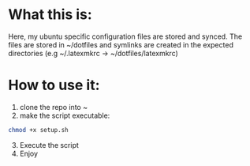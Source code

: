 # What this is:
Here, my ubuntu specific configuration files are stored and synced.
The files are stored in ~/dotfiles and symlinks are created in the expected directories (e.g ~/.latexmkrc -> ~/dotfiles/latexmkrc)
# How to use it:
1. clone the repo into ~
2. make the script executable:
```zsh
chmod +x setup.sh
```
3. Execute the script
4. Enjoy
